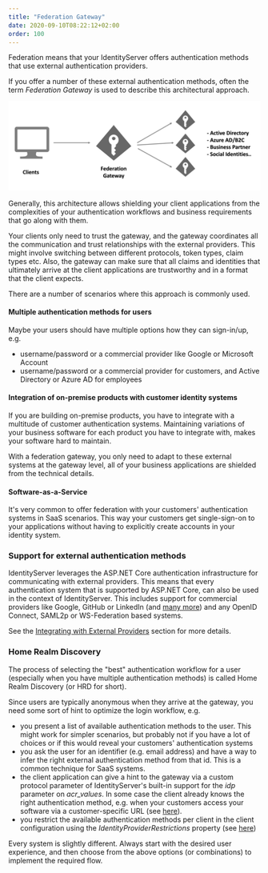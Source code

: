 ```yaml
---
title: "Federation Gateway"
date: 2020-09-10T08:22:12+02:00
order: 100
---
```


Federation means that your IdentityServer offers authentication methods that use external authentication providers.

If you offer a number of these external authentication methods, often the term *Federation Gateway* is used to describe this architectural approach.

![](images/federation.png)

Generally, this architecture allows shielding your client applications from the complexities of your authentication workflows and business requirements that go along with them.

Your clients only need to trust the gateway, and the gateway coordinates all the communication and trust relationships with the external providers. This might involve switching between different protocols, token types, claim types etc. Also, the gateway can make sure that all claims and identities that ultimately arrive at the client applications are trustworthy and in a format that the client expects.

There are a number of scenarios where this approach is commonly used.

#### Multiple authentication methods for users
Maybe your users should have multiple options how they can sign-in/up, e.g.

* username/password or a commercial provider like Google or Microsoft Account
* username/password or a commercial provider for customers, and Active Directory or Azure AD for employees

#### Integration of on-premise products with customer identity systems
If you are building on-premise products, you have to integrate with a multitude of customer authentication systems. Maintaining variations of your business software for each product you have to integrate with, makes your software hard to maintain.

With a federation gateway, you only need to adapt to these external systems at the gateway level, all of your business applications are shielded from the technical details.

#### Software-as-a-Service
It's very common to offer federation with your customers' authentication systems in SaaS scenarios. This way your customers get single-sign-on to your applications without having to explicitly create accounts in your identity system.

### Support for external authentication methods
IdentityServer leverages the ASP.NET Core authentication infrastructure for communicating with external providers. This means that every authentication system that is supported by ASP.NET Core, can also be used in the context of IdentityServer. This includes support for commercial providers like Google, GitHub or LinkedIn (and [many more](https://github.com/aspnet-contrib/AspNet.Security.OAuth.Providers)) and any OpenID Connect, SAML2p or WS-Federation based systems.

See the [Integrating with External Providers](/identityserver/v5/ui/login/external) section for more details.

### Home Realm Discovery
The process of selecting the "best" authentication workflow for a user (especially when you have multiple authentication methods) is called Home Realm Discovery (or HRD for short).

Since users are typically anonymous when they arrive at the gateway, you need some sort of hint to optimize the login workflow, e.g.

* you present a list of available authentication methods to the user. This might work for simpler scenarios, but probably not if you have a lot of choices or if this would reveal your customers' authentication systems
* you ask the user for an identifier (e.g. email address) and have a way to infer the right external authentication method from that id. This is a common technique for SaaS systems.
* the client application can give a hint to the gateway via a custom protocol parameter of IdentityServer's built-in support for the *idp* parameter on *acr_values*. In some case the client already knows the right authentication method, e.g. when your customers access your software via a customer-specific URL  (see [here](/identityserver/v5/reference/endpoints/authorize#optional-parameters)).
* you restrict the available authentication methods per client in the client configuration using the *IdentityProviderRestrictions* property (see [here](/identityserver/v5/reference/models/client#authentication--session-management))

Every system is slightly different. Always start with the desired user experience, and then choose from the above options (or combinations) to implement the required flow.

